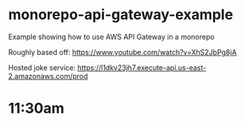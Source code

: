 # monorepo-api-gateway-example
Example showing how to use AWS API Gateway in a monorepo

Roughly based off: https://www.youtube.com/watch?v=XhS2JbPg8jA

Hosted joke service: https://l1dkv23jh7.execute-api.us-east-2.amazonaws.com/prod

# 11:30am
